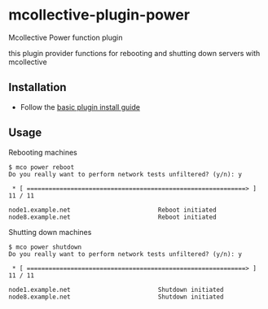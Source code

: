 mcollective-plugin-power
========================

Mcollective Power function plugin 

this plugin provider functions for rebooting and shutting down servers with mcollective

Installation
------------

* Follow the [basic plugin install guide](http://projects.puppetlabs.com/projects/mcollective-plugins/wiki/InstalingPlugins)

Usage
-----

Rebooting machines 

    $ mco power reboot
    Do you really want to perform network tests unfiltered? (y/n): y

     * [ ============================================================> ] 11 / 11

    node1.example.net                        Reboot initiated
    node8.example.net                        Reboot initiated


Shutting down machines 

    $ mco power shutdown
    Do you really want to perform network tests unfiltered? (y/n): y

     * [ ============================================================> ] 11 / 11

    node1.example.net                        Shutdown initiated
    node8.example.net                        Shutdown initiated
